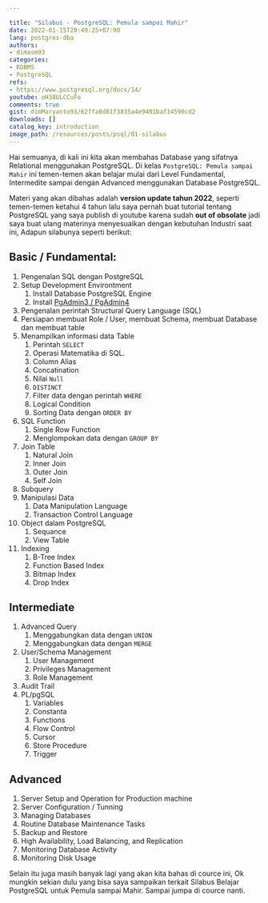 ```yaml
---

title: "Silabus - PostgreSQL: Pemula sampai Mahir"
date: 2022-01-15T20:49:25+07:00
lang: postgres-dba
authors:
- dimasm93
categories:
- RDBMS
- PostgreSQL
refs: 
- https://www.postgresql.org/docs/14/
youtube: oH38ULCCuFo
comments: true
gist: dimMaryanto93/62ffa0d81f3835a4e9401baf14590cd2
downloads: []
catalog_key: introduction
image_path: /resources/posts/psql/01-silabus
---
```


Hai semuanya, di kali ini kita akan membahas Database yang sifatnya Relational menggunakan PostgreSQL. Di kelas `PostgreSQL: Pemula sampai Mahir` ini temen-temen akan belajar mulai dari Level Fundamental, Intermedite sampai dengan Advanced menggunakan Database PostgreSQL. 

Materi yang akan dibahas adalah **version update tahun 2022**,  seperti temen-temen ketahui 4 tahun lalu saya pernah buat tutorial tentang PostgreSQL yang saya publish di youtube karena sudah **out of obsolate** jadi saya buat ulang materinya menyesuaikan dengan kebutuhan Industri saat ini, Adapun silabunya seperti berikut:

<!--more-->

## Basic / Fundamental:

1. Pengenalan SQL dengan PostgreSQL
2. Setup Development Environtment
    1. Install Database PostgreSQL Engine
    2. Install [PgAdmin3 / PgAdmin4](https://www.pgadmin.org/download/)
3. Pengenalan perintah Structural Query Language (SQL)
4. Persiapan membuat Role / User, membuat Schema, membuat Database dan membuat table
5. Menampilkan informasi data Table
    1. Perintah `SELECT`
    2. Operasi Matematika di SQL.
    3. Column Alias
    4. Concatination
    5. Nilai `Null`
    6. `DISTINCT`
    7. Filter data dengan perintah `WHERE`
    8. Logical Condition
    9. Sorting Data dengan `ORDER BY`
6. SQL Function
    1. Single Row Function
    2. Menglompokan data dengan `GROUP BY`
7. Join Table
    1. Natural Join
    2. Inner Join
    3. Outer Join
    4. Self Join
8. Subquery
9. Manipulasi Data
    1. Data Manipulation Language
    2. Transaction Control Language
10. Object dalam PostgreSQL
    1. Sequance
    2. View Table
11. Indexing
    1. B-Tree Index
    2. Function Based Index
    3. Bitmap Index
    4. Drop Index

## Intermediate

1. Advanced Query
    1. Menggabungkan data dengan `UNION`
    2. Menggabungkan data dengan `MERGE`
2. User/Schema Management
    1. User Management
    2. Privileges Management
    3. Role Management
3. Audit Trail
4. PL/pgSQL
    1. Variables
    2. Constanta
    3. Functions
    4. Flow Control
    5. Cursor
    6. Store Procedure
    7. Trigger

## Advanced

1. Server Setup and Operation for Production machine
2. Server Configuration / Tunning
3. Managing Databases
4. Routine Database Maintenance Tasks
5. Backup and Restore
6. High Availability, Load Balancing, and Replication
7. Monitoring Database Activity
8. Monitoring Disk Usage

Selain itu juga masih banyak lagi yang akan kita bahas di cource ini, Ok mungkin sekian dulu yang bisa saya sampaikan terkait Silabus Belajar PostgreSQL untuk Pemula sampai Mahir. Sampai jumpa di cource nanti.